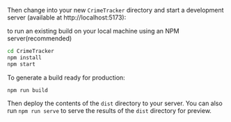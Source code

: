 Then change into your new `CrimeTracker` directory and start a development server (available at http://localhost:5173):

to run an existing build on your local machine using an NPM server(recommended)

```bash
cd CrimeTracker
npm install
npm start
```

To generate a build ready for production:

    npm run build

Then deploy the contents of the `dist` directory to your server. You can also run `npm run serve` to serve the results of the `dist` directory for preview.
